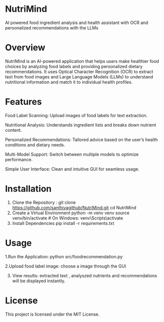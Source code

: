 # NutriMind
AI powered food ingredient analysis and health assistant with OCR and personalized recommendations with the LLMs

# Overview

NutriMind is an AI-powered application that helps users make healthier food choices by analyzing food labels and providing personalized dietary recommendations. It uses Optical Character Recognition (OCR) to extract text from food images and Large Language Models (LLMs) to understand nutritional information and match it to individual health profiles.

# Features

Food Label Scanning: Upload images of food labels for text extraction.

Nutritional Analysis: Understands ingredient lists and breaks down nutrient content.

Personalized Recommendations: Tailored advice based on the user’s health conditions and dietary needs.

Multi-Model Support: Switch between multiple models to optimize performance.

Simple User Interface: Clean and intuitive GUI for seamless usage.

# Installation
1. Clone the Repository :
              git clone https://github.com/santhiyagithub/NutriMind.git
              cd NutriMind
2. Create a Virtual Environment
             python -m venv venv
             source venv/bin/activate  # On Windows: venv\Scripts\activate
3. Install Dependencies
             pip install -r requirements.txt

# Usage 
1.Run the Application:
            python src/foodrecommendation.py

2.Upload food label image: 
            choose a image through the GUI

3. View results:
             extracted text , analyszed nutrients and recommendations will be displayed instantly.

# License

This project is licensed under the MIT License.
